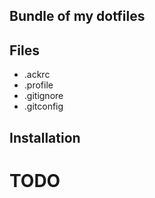 ## Bundle of my dotfiles ##

## Files ##

* .ackrc
* .profile
* .gitignore
* .gitconfig

## Installation ##

  # TODO
